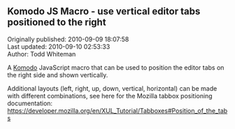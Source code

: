 ## Komodo JS Macro - use vertical editor tabs positioned to the right  
Originally published: 2010-09-09 18:07:58  
Last updated: 2010-09-10 02:53:33  
Author: Todd Whiteman  
  
A [Komodo](http://www.activestate.com/komodo-ide) JavaScript macro that can be used to position the editor tabs on the right side and shown vertically.

Additional layouts (left, right, up, down, vertical, horizontal) can be made with different combinations, see here for the Mozilla tabbox positioning documentation:
https://developer.mozilla.org/en/XUL_Tutorial/Tabboxes#Position_of_the_tabs

